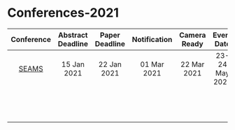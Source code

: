 # Conferences-2021

| Conference | Abstract Deadline | Paper Deadline | Notification | Camera Ready | Event Date | Event Location |
|:---:         |:---:  |:---:  |:---:  |:---:  |:---:  |---    |
| [SEAMS](https://conf.researchr.org/home/seams-2021) | 15 Jan 2021 | 22 Jan 2021 | 01 Mar 2021 | 22 Mar 2021 | 23-24 May 2021 | :es: Madrid, Spain|
||||||||
||||||||
||||||||
||||||||
||||||||
||||||||
||||||||
||||||||
||||||||
||||||||
||||||||
||||||||
||||||||



